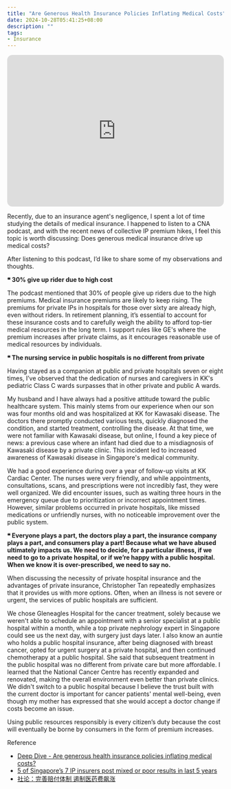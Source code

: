 ```yaml
---
title: "Are Generous Health Insurance Policies Inflating Medical Costs"
date: 2024-10-28T05:41:25+08:00
description: ""
tags:
- Insurance
---
```


<iframe style="border-radius:12px" src="https://open.spotify.com/embed/episode/7efoJ2EvjfQ9DC0T7BQZQT?utm_source=generator" width="100%" height="352" frameBorder="0" allowfullscreen="" allow="autoplay; clipboard-write; encrypted-media; fullscreen; picture-in-picture" loading="lazy"></iframe>

Recently, due to an insurance agent's negligence, I spent a lot of time studying the details of medical insurance. I happened to listen to a CNA podcast, and with the recent news of collective IP premium hikes, I feel this topic is worth discussing: Does generous medical insurance drive up medical costs?

After listening to this podcast, I’d like to share some of my observations and thoughts.

**❝ 30% give up rider due to high cost**

The podcast mentioned that 30% of people give up riders due to the high premiums. Medical insurance premiums are likely to keep rising. The premiums for private IPs in hospitals for those over sixty are already high, even without riders. In retirement planning, it’s essential to account for these insurance costs and to carefully weigh the ability to afford top-tier medical resources in the long term. I support rules like GE's where the premium increases after private claims, as it encourages reasonable use of medical resources by individuals.

**❝ The nursing service in public hospitals is no different from private**

Having stayed as a companion at public and private hospitals seven or eight times, I’ve observed that the dedication of nurses and caregivers in KK's pediatric Class C wards surpasses that in other private and public A wards.

My husband and I have always had a positive attitude toward the public healthcare system. This mainly stems from our experience when our son was four months old and was hospitalized at KK for Kawasaki disease. The doctors there promptly conducted various tests, quickly diagnosed the condition, and started treatment, controlling the disease. At that time, we were not familiar with Kawasaki disease, but online, I found a key piece of news: a previous case where an infant had died due to a misdiagnosis of Kawasaki disease by a private clinic. This incident led to increased awareness of Kawasaki disease in Singapore's medical community.

We had a good experience during over a year of follow-up visits at KK Cardiac Center. The nurses were very friendly, and while appointments, consultations, scans, and prescriptions were not incredibly fast, they were well organized. We did encounter issues, such as waiting three hours in the emergency queue due to prioritization or incorrect appointment times. However, similar problems occurred in private hospitals, like missed medications or unfriendly nurses, with no noticeable improvement over the public system.

**❝ Everyone plays a part, the doctors play a part, the insurance company plays a part, and consumers play a part! Because what we have abused ultimately impacts us. We need to decide, for a particular illness, if we need to go to a private hospital, or if we’re happy with a public hospital. When we know it is over-prescribed, we need to say no.**

When discussing the necessity of private hospital insurance and the advantages of private insurance, Christopher Tan repeatedly emphasizes that it provides us with more options. Often, when an illness is not severe or urgent, the services of public hospitals are sufficient.

We chose Gleneagles Hospital for the cancer treatment, solely because we weren't able to schedule an appointment with a senior specialist at a public hospital within a month, while a top private nephrology expert in Singapore could see us the next day, with surgery just days later. I also know an auntie who holds a public hospital insurance, after being diagnosed with breast cancer, opted for urgent surgery at a private hospital, and then continued chemotherapy at a public hospital. She said that subsequent treatment in the public hospital was no different from private care but more affordable. I learned that the National Cancer Centre has recently expanded and renovated, making the overall environment even better than private clinics. We didn't switch to a public hospital because I believe the trust built with the current doctor is important for cancer patients' mental well-being, even though my mother has expressed that she would accept a doctor change if costs become an issue.

Using public resources responsibly is every citizen’s duty because the cost will eventually be borne by consumers in the form of premium increases.

Reference
- [Deep Dive - Are generous health insurance policies inflating medical costs?](https://www.channelnewsasia.com/listen/deep-dive/are-generous-health-insurance-policies-inflating-medical-costs-4505956)
- [5 of Singapore’s 7 IP insurers post mixed or poor results in last 5 years](https://www.straitstimes.com/singapore/five-of-singapore-s-seven-ip-insurers-post-mixed-or-poor-results-in-last-five-years)
- [社论：完善赔付体制 遏制医药费飙涨](https://www.zaobao.com.sg/forum/editorial/story20240808-4441675)
